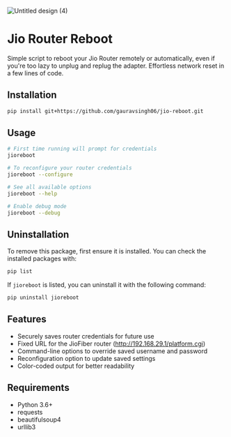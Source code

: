 ![Untitled design (4)](https://github.com/user-attachments/assets/5b94cc96-e12b-4149-96ec-34385afa460f)
# Jio Router Reboot
Simple script to reboot your Jio Router remotely or automatically, even if you're too lazy to unplug and replug the adapter. Effortless network reset in a few lines of code.

## Installation

```bash
pip install git+https://github.com/gauravsingh06/jio-reboot.git
```

## Usage

```bash
# First time running will prompt for credentials
jioreboot

# To reconfigure your router credentials
jioreboot --configure

# See all available options
jioreboot --help

# Enable debug mode
jioreboot --debug
```

## Uninstallation

To remove this package, first ensure it is installed. You can check the installed packages with:

```bash
pip list
```

If `jioreboot` is listed, you can uninstall it with the following command:

```bash
pip uninstall jioreboot
```

## Features

- Securely saves router credentials for future use
- Fixed URL for the JioFiber router (http://192.168.29.1/platform.cgi)
- Command-line options to override saved username and password
- Reconfiguration option to update saved settings
- Color-coded output for better readability

## Requirements

- Python 3.6+
- requests
- beautifulsoup4
- urllib3

